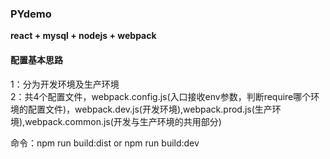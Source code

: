 ### PYdemo


**react + mysql + nodejs + webpack**


#### 配置基本思路

1：分为开发环境及生产环境</br>
2：共4个配置文件，webpack.config.js(入口接收env参数，判断require哪个环境的配置文件)，webpack.dev.js(开发环境),webpack.prod.js(生产环境),webpack.common.js(开发与生产环境的共用部分)

命令：npm run build:dist   or   npm run build:dev
